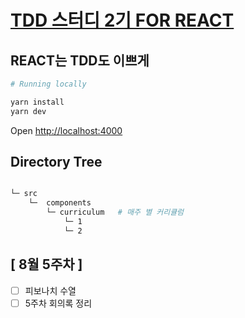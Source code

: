 # [TDD 스터디 2기 FOR REACT](https://github.com/Yeoshin-TDD-Study-2nd)

## REACT는 TDD도 이쁘게

```bash
# Running locally

yarn install
yarn dev

```

Open [http://localhost:4000](http://localhost:3000)

## Directory Tree

```bash

└─ src
	└─	components
		└─ curriculum	# 매주 별 커리큘럼
			└─ 1
			└─ 2

```

## [ 8월 5주차 ]

- [ ] 피보나치 수열
- [ ] 5주차 회의록 정리
